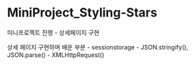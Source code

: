 # MiniProject_Styling-Stars
  미니프로젝트 진행 - 상세페이지 구현

  상세 페이지 구현하며 배운 부분
    - sessionstorage
    - JSON.stringify(), JSON.parse()
    - XMLHttpRequest()
    
